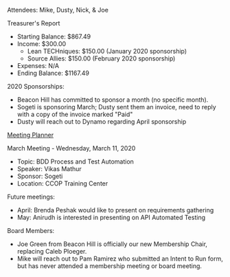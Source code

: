 Attendees: Mike, Dusty, Nick, & Joe

Treasurer's Report
- Starting Balance: $867.49
- Income: $300.00
  - Lean TECHniques: $150.00 (January 2020 sponsorship)
  - Source Allies: $150.00 (February 2020 sponsorship)
- Expenses: N/A
- Ending Balance: $1167.49

2020 Sponsorships:
- Beacon Hill has committed to sponsor a month (no specific month).
- Sogeti is sponsoring March; Dusty sent them an invoice, need to reply with a copy of the invoice marked "Paid"
- Dusty will reach out to Dynamo regarding April sponsorship

[Meeting Planner](https://docs.google.com/spreadsheets/d/1qY6O5bR5MWBwRZ-iIOG0dUWdoj8bld_chOMgfkDfrik/edit?usp=sharing)

March Meeting - Wednesday, March 11, 2020
- Topic: BDD Process and Test Automation
- Speaker: Vikas Mathur
- Sponsor: Sogeti
- Location: CCOP Training Center

Future meetings:
- April: Brenda Peshak would like to present on requirements gathering
- May: Anirudh is interested in presenting on API Automated Testing

Board Members:
- Joe Green from Beacon Hill is officially our new Membership Chair, replacing Caleb Ploeger.
- Mike will reach out to Pam Ramirez who submitted an Intent to Run form, but has never attended a membership meeting or board meeting. 
